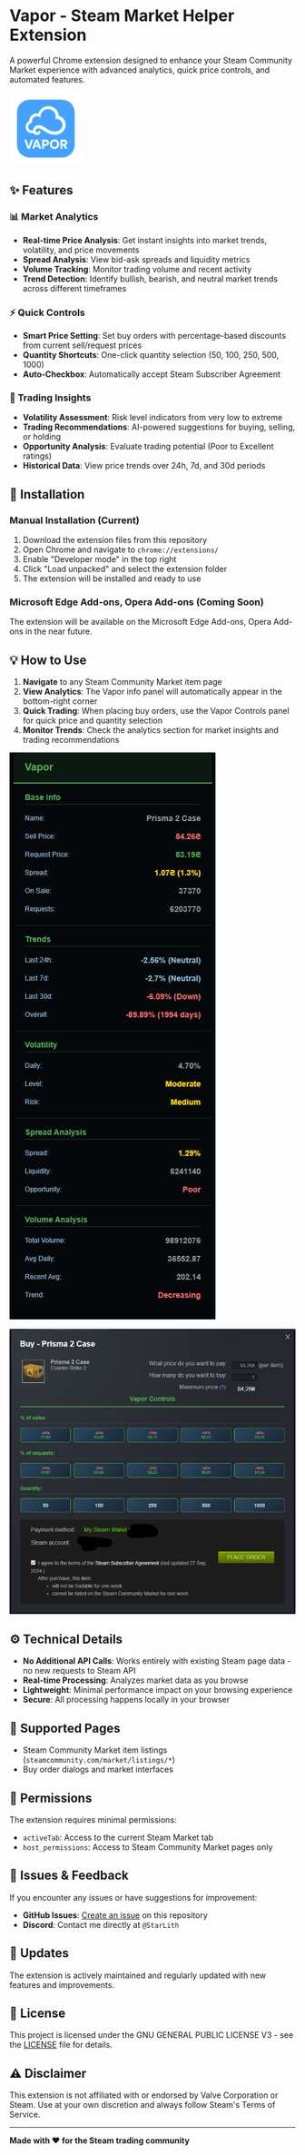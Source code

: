 # Vapor - Steam Market Helper Extension

A powerful Chrome extension designed to enhance your Steam Community Market experience with advanced analytics, quick price controls, and automated features.

![Vapor Extension Screenshot](icons/icon.png)

## ✨ Features

### 📊 Market Analytics
- **Real-time Price Analysis**: Get instant insights into market trends, volatility, and price movements
- **Spread Analysis**: View bid-ask spreads and liquidity metrics
- **Volume Tracking**: Monitor trading volume and recent activity
- **Trend Detection**: Identify bullish, bearish, and neutral market trends across different timeframes

### ⚡ Quick Controls
- **Smart Price Setting**: Set buy orders with percentage-based discounts from current sell/request prices
- **Quantity Shortcuts**: One-click quantity selection (50, 100, 250, 500, 1000)
- **Auto-Checkbox**: Automatically accept Steam Subscriber Agreement

### 🎯 Trading Insights
- **Volatility Assessment**: Risk level indicators from very low to extreme
- **Trading Recommendations**: AI-powered suggestions for buying, selling, or holding
- **Opportunity Analysis**: Evaluate trading potential (Poor to Excellent ratings)
- **Historical Data**: View price trends over 24h, 7d, and 30d periods

## 🚀 Installation

### Manual Installation (Current)
1. Download the extension files from this repository
2. Open Chrome and navigate to `chrome://extensions/`
3. Enable "Developer mode" in the top right
4. Click "Load unpacked" and select the extension folder
5. The extension will be installed and ready to use

### Microsoft Edge Add-ons, Opera Add-ons (Coming Soon)
The extension will be available on the Microsoft Edge Add-ons, Opera Add-ons in the near future.

## 💡 How to Use

1. **Navigate** to any Steam Community Market item page
2. **View Analytics**: The Vapor info panel will automatically appear in the bottom-right corner
3. **Quick Trading**: When placing buy orders, use the Vapor Controls panel for quick price and quantity selection
4. **Monitor Trends**: Check the analytics section for market insights and trading recommendations

![Analytics Panel](icons/analytics-panel.png)

![Control Panel](icons/modal-control-panel.png)

## ⚙️ Technical Details

- **No Additional API Calls**: Works entirely with existing Steam page data - no new requests to Steam API
- **Real-time Processing**: Analyzes market data as you browse
- **Lightweight**: Minimal performance impact on your browsing experience
- **Secure**: All processing happens locally in your browser

## 🔧 Supported Pages

- Steam Community Market item listings (`steamcommunity.com/market/listings/*`)
- Buy order dialogs and market interfaces

## 📝 Permissions

The extension requires minimal permissions:
- `activeTab`: Access to the current Steam Market tab
- `host_permissions`: Access to Steam Community Market pages only

## 🐛 Issues & Feedback

If you encounter any issues or have suggestions for improvement:

- **GitHub Issues**: [Create an issue](../../issues) on this repository
- **Discord**: Contact me directly at `@StarLith`

## 🔄 Updates

The extension is actively maintained and regularly updated with new features and improvements.

## 📄 License

This project is licensed under the GNU GENERAL PUBLIC LICENSE V3 - see the [LICENSE](LICENSE) file for details.

## ⚠️ Disclaimer

This extension is not affiliated with or endorsed by Valve Corporation or Steam. Use at your own discretion and always follow Steam's Terms of Service.

---

**Made with ❤️ for the Steam trading community**